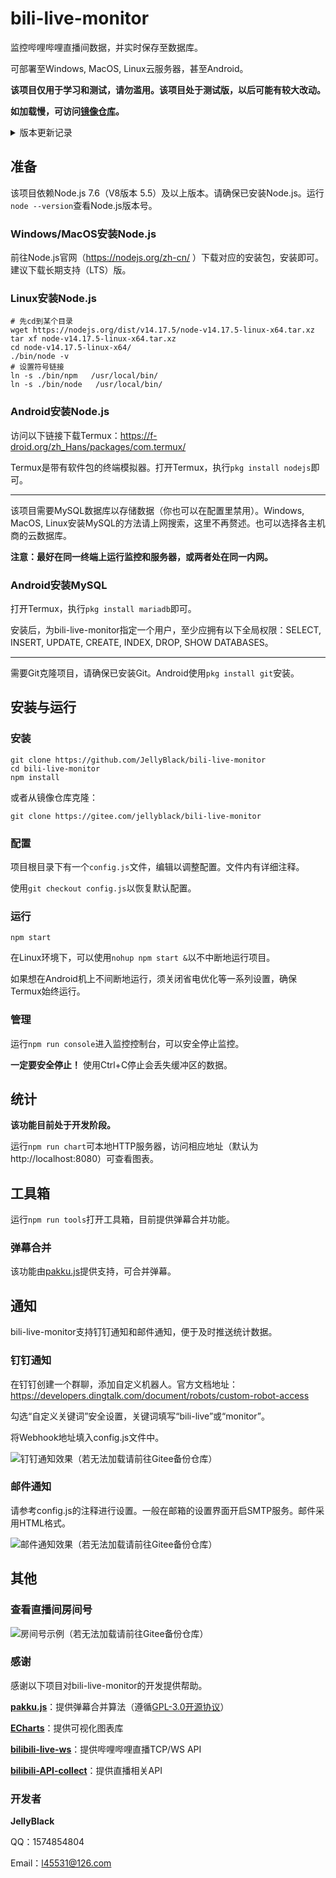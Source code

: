# bili-live-monitor

监控哔哩哔哩直播间数据，并实时保存至数据库。

可部署至Windows, MacOS, Linux云服务器，甚至Android。

**该项目仅用于学习和测试，请勿滥用。该项目处于测试版，以后可能有较大改动。**

**如加载慢，可访问[镜像仓库](https://gitee.com/jellyblack/bili-live-monitor)。**

<details>
    <summary>版本更新记录</summary>

### 0.5.0
添加弹幕合并功能（pakku.js提供支持）
### 0.4.0
支持查看以下统计图：
- 弹幕数量折线图（合计）
- 弹幕数量折线图（排行）
- 粉丝勋章分布
- 粉丝勋章等级分布
- 直播间等级分布
### 0.3.0
支持查看以下统计图：
- 观众入场折线图
- 人气变化折线图
- 粉丝数变化折线图
- 醒目留言折线图
- 购买舰长折线图
- 直播事件折线图
- 入场效果折线图
- 送礼数量折线图
### 0.2.0
- 支持更多监控项：购买舰长、入场效果、醒目留言
- 添加请求间隔，防止触发412错误
- 支持仅监控开播时的数据、关播则停止监控
- 支持钉钉和邮件通知
- 其他细节优化
### 0.1.0
第一个版本

</details>

## 准备

该项目依赖Node.js 7.6（V8版本 5.5）及以上版本。请确保已安装Node.js。运行`node --version`查看Node.js版本号。

### Windows/MacOS安装Node.js
前往Node.js官网（https://nodejs.org/zh-cn/ ）下载对应的安装包，安装即可。建议下载长期支持（LTS）版。

### Linux安装Node.js

```shell
# 先cd到某个目录
wget https://nodejs.org/dist/v14.17.5/node-v14.17.5-linux-x64.tar.xz
tar xf node-v14.17.5-linux-x64.tar.xz
cd node-v14.17.5-linux-x64/
./bin/node -v
# 设置符号链接
ln -s ./bin/npm   /usr/local/bin/ 
ln -s ./bin/node   /usr/local/bin/
```

### Android安装Node.js

访问以下链接下载Termux：https://f-droid.org/zh_Hans/packages/com.termux/

Termux是带有软件包的终端模拟器。打开Termux，执行`pkg install nodejs`即可。

------

该项目需要MySQL数据库以存储数据（你也可以在配置里禁用）。Windows, MacOS, Linux安装MySQL的方法请上网搜索，这里不再赘述。也可以选择各主机商的云数据库。

**注意：最好在同一终端上运行监控和服务器，或两者处在同一内网。**

### Android安装MySQL

打开Termux，执行`pkg install mariadb`即可。

安装后，为bili-live-monitor指定一个用户，至少应拥有以下全局权限：SELECT, INSERT, UPDATE, CREATE, INDEX, DROP, SHOW DATABASES。

------

需要Git克隆项目，请确保已安装Git。Android使用`pkg install git`安装。

## 安装与运行

### 安装

```shell
git clone https://github.com/JellyBlack/bili-live-monitor
cd bili-live-monitor
npm install
```

或者从镜像仓库克隆：

```shell
git clone https://gitee.com/jellyblack/bili-live-monitor
```

### 配置

项目根目录下有一个`config.js`文件，编辑以调整配置。文件内有详细注释。

使用`git checkout config.js`以恢复默认配置。

### 运行

```shell
npm start
```

在Linux环境下，可以使用`nohup npm start &`以不中断地运行项目。

如果想在Android机上不间断地运行，须关闭省电优化等一系列设置，确保Termux始终运行。

### 管理

运行`npm run console`进入监控控制台，可以安全停止监控。

**一定要安全停止！** 使用Ctrl+C停止会丢失缓冲区的数据。

## 统计
**该功能目前处于开发阶段。**

运行`npm run chart`可本地HTTP服务器，访问相应地址（默认为http://localhost:8080）可查看图表。

## 工具箱

运行`npm run tools`打开工具箱，目前提供弹幕合并功能。

### 弹幕合并

该功能由[pakku.js](https://github.com/xmcp/pakku.js)提供支持，可合并弹幕。


## 通知
bili-live-monitor支持钉钉通知和邮件通知，便于及时推送统计数据。
### 钉钉通知

在钉钉创建一个群聊，添加自定义机器人。官方文档地址：https://developers.dingtalk.com/document/robots/custom-robot-access 

勾选“自定义关键词”安全设置，关键词填写“bili-live”或“monitor”。

将Webhook地址填入config.js文件中。

![钉钉通知效果（若无法加载请前往Gitee备份仓库）](assets/README/钉钉通知效果.jpg)

### 邮件通知

请参考config.js的注释进行设置。一般在邮箱的设置界面开启SMTP服务。邮件采用HTML格式。

![邮件通知效果（若无法加载请前往Gitee备份仓库）](assets/README/邮件通知效果.jpg)

## 其他

### 查看直播间房间号

![房间号示例（若无法加载请前往Gitee备份仓库）](assets/README/房间号示例.jpg)

### 感谢

感谢以下项目对bili-live-monitor的开发提供帮助。

[**pakku.js**](https://github.com/xmcp/pakku.js)：提供弹幕合并算法（遵循[GPL-3.0开源协议](https://github.com/xmcp/pakku.js/blob/master/LICENSE.txt)）

[**ECharts**](https://echarts.apache.org/)：提供可视化图表库

[**bilibili-live-ws**](https://github.com/simon300000/bilibili-live-ws)：提供哔哩哔哩直播TCP/WS API

[**bilibili-API-collect**](https://github.com/SocialSisterYi/bilibili-API-collect)：提供直播相关API

### 开发者

**JellyBlack**

QQ：1574854804

Email：l45531@126.com


